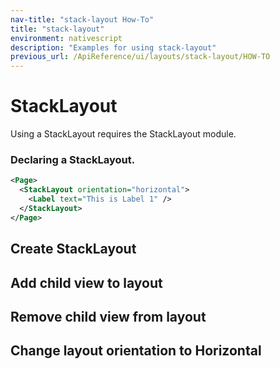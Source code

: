 ```yaml
---
nav-title: "stack-layout How-To"
title: "stack-layout"
environment: nativescript
description: "Examples for using stack-layout"
previous_url: /ApiReference/ui/layouts/stack-layout/HOW-TO
---
```

# StackLayout
Using a StackLayout requires the StackLayout module.
<snippet id='stack-layout-require'/>

### Declaring a StackLayout.
``` XML
<Page>
  <StackLayout orientation="horizontal">
    <Label text="This is Label 1" />
  </StackLayout>
</Page>
```

## Create StackLayout
<snippet id='stack-layout-new'/>
 
## Add child view to layout
<snippet id='stack-layout-addchild'/>

## Remove child view from layout
<snippet id='stack-layout-remove'/>

## Change layout orientation to Horizontal
<snippet id='stack-layout-horizontal'/>

